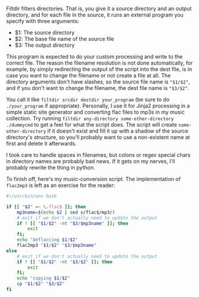 Filtdir filters directories. That is, you give it a source directory and an
output directory, and for each file in the source, it runs an external
program you specify with three arguments:

 - $1: The source directory
 - $2: The base file name of the source file
 - $3: The output directory

This program is expected to do your custom processing and write to the correct
file. The reason the filename resolution is not done automatically, for
example, by simply redirecting the output of the script into the dest file, is
in case you want to change the filename or not create a file at all. The
directory arguments don't have slashes, so the source file name is `"$1/$2"`,
and if you don't want to change the filename, the dest file name is `"$3/$2"`.

You call it like `filtdir srcdir destdir your_program` (be sure to do
`./your_program` if appropriate). Personally, I use it for Jinja2 processing
in a simple static site generator and converting flac files to mp3s in my
music collection. Try running `filtdir any-directory some-other-directory ./dummycmd`
to get a feel for what the script does. The script will create
`some-other-directory` if it doesn't exist and fill it up with a shadow
of the source directory's structure, so you'll probably
want to use a non-existent name at first and delete it afterwards.

I took care to handle spaces in filenames, but colons or regex special
chars in directory names are probably bad news. If it gets on my nerves,
I'll probably rewrite the thing in python.

To finish off, here's my music-conversion script. The implementation of `flac2mp3`
is left as an exercise for the reader:
```bash
#!/usr/bin/env bash

if [[ "$2" =~ \.flac$ ]]; then
    mp3name=$(echo $2 | sed s/flac$/mp3/)
    # exit if we don't actually need to update the output
    if ! [[ "$1/$2" -nt "$3/$mp3name" ]]; then
        exit
    fi;
    echo "deflaccing $1/$2"
    flac2mp3 "$1/$2" "$3/$mp3name"
else
    # exit if we don't actually need to update the output
    if ! [[ "$1/$2" -nt "$3/$2" ]]; then
        exit
    fi;
    echo "copying $1/$2"
    cp "$1/$2" "$3/$2"
fi
```
